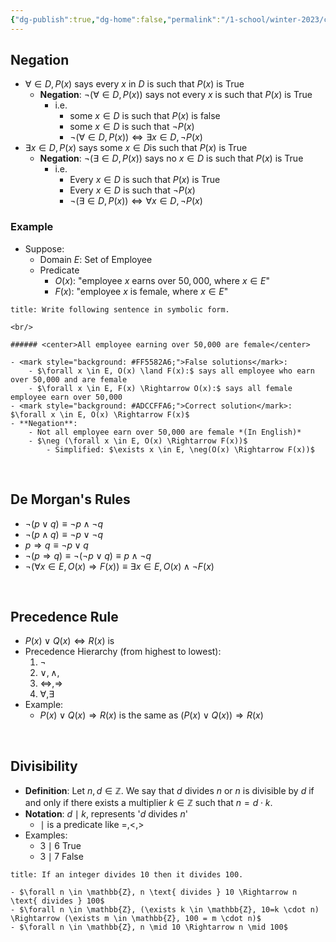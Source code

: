 ```yaml
---
{"dg-publish":true,"dg-home":false,"permalink":"/1-school/winter-2023/csc-165/lecture-notes/week-2-2-mixed-quantifiers-negationand-expressing-mathematical-statements/","dgPassFrontmatter":true}
---
```



## Negation
- $\forall \in D, P(x)$ says every $x$ in $D$ is such that $P(x)$ is True
	- **Negation**: $\neg (\forall \in D, P(x))$  says not  every $x$ is such that $P(x)$ is True
		- i.e. 
			- some $x \in D$ is such that $P(x)$ is false
			-  some $x \in D$ is such that $\neg P(x)$ 
			- $\neg (\forall \in D, P(x)) \Leftrightarrow \exists x \in D, \neg P(x)$
- $\exists x \in D, P(x)$ says some $x \in D$is such that $P(x)$ is True
	- **Negation**: $\neg (\exists \in D, P(x))$ says no $x \in D$ is such that $P(x)$ is True
		- i.e.
			- Every $x \in D$ is such that $P(x)$ is True
			- Every $x \in D$ is such that $\neg P(x)$ 
			- $\neg (\exists \in D, P(x)) \Leftrightarrow \forall x \in D, \neg P(x)$


### Example
- Suppose: 
	- Domain $E:$ $\text{Set of Employee}$
	-  Predicate
		-  $O(x):$ "employee $x$ earns over $50,000$,  where $x \in E$"
		- $F(x):$ "employee $x$ is female, where $x \in E$"
```ad-faq
title: Write following sentence in symbolic form.

<br/>

###### <center>All employee earning over 50,000 are female</center>

- <mark style="background: #FF5582A6;">False solutions</mark>:
	- $\forall x \in E, O(x) \land F(x):$ says all employee who earn over 50,000 and are female
	- $\forall x \in E, F(x) \Rightarrow O(x):$ says all female employee earn over 50,000
- <mark style="background: #ADCCFFA6;">Correct solution</mark>: $\forall x \in E, O(x) \Rightarrow F(x)$
- **Negation**:
	- Not all employee earn over 50,000 are female *(In English)*
	- $\neg (\forall x \in E, O(x) \Rightarrow F(x))$
		- Simplified: $\exists x \in E, \neg(O(x) \Rightarrow F(x))$
```


&nbsp;

## De Morgan's Rules
- $\neg (p \lor q) \equiv \neg p \land \neg q$
- $\neg (p \land q) \equiv \neg p \lor \neg q$
- $p \Rightarrow q \equiv \neg p \lor q$
- $\neg (p \Rightarrow q) \equiv \neg (\neg p \lor q) \equiv p \land \neg q$
- $\neg (\forall x \in E, O(x) \Rightarrow F(x)) \equiv \exists x \in E, O(x) \land \neg F(x)$

&nbsp;

## Precedence Rule
- $P(x) \lor Q(x) \Leftrightarrow R(x)$ is 
- Precedence Hierarchy (from highest to lowest):
	1. $\neg$
	2. $\lor, \land,$ 
	3. $\Leftrightarrow, \Rightarrow$
	4. $\forall, \exists$
- Example:
	- $P(x) \lor Q(x) \Rightarrow R(x)$ is the same as $(P(x) \lor Q(x)) \Rightarrow R(x)$


&nbsp;


## Divisibility
- **Definition**: Let $n, d \in \mathbb{Z}$. We say that $d$ divides $n$ or $n$ is divisible by $d$ if and only if there exists a multiplier $k \in \mathbb{Z}$ such that $n = d\cdot k$.
- **Notation**: $d \mid k$, represents '$d$ divides $n$'
	- $\mid$ is a predicate like $=, <, >$
- Examples:
	- $3 \mid 6$ True
	- $3 \mid 7$ False

```ad-faq
title: If an integer divides 10 then it divides 100.

- $\forall n \in \mathbb{Z}, n \text{ divides } 10 \Rightarrow n \text{ divides } 100$
- $\forall n \in \mathbb{Z}, (\exists k \in \mathbb{Z}, 10=k \cdot n) \Rightarrow (\exists m \in \mathbb{Z}, 100 = m \cdot n)$
- $\forall n \in \mathbb{Z}, n \mid 10 \Rightarrow n \mid 100$
```
